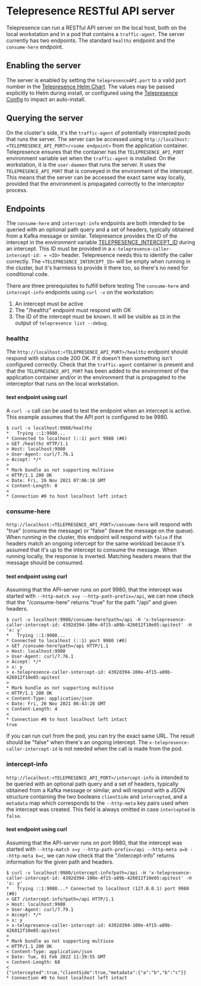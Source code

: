 # Telepresence RESTful API server

Telepresence can run a RESTful API server on the local host, both on the local workstation and in a pod that contains a `traffic-agent`. The server currently has two endpoints. The standard `healthz` endpoint and the `consume-here` endpoint.

## Enabling the server
The server is enabled by setting the `telepresenceAPI.port` to a valid port number in the [Telepresence Helm Chart](https://github.com/telepresenceio/telepresence/tree/release/v2/charts/telepresence). The values may be passed  explicitly to Helm during install, or configured using the [Telepresence Config](../config#restful-api-server) to impact an auto-install.

## Querying the server
On the cluster's side, it's the `traffic-agent` of potentially intercepted pods that runs the server. The server can be accessed using `http://localhost:<TELEPRESENCE_API_PORT>/<some endpoint>` from the application container. Telepresence ensures that the container has the `TELEPRESENCE_API_PORT` environment variable set when the `traffic-agent` is installed. On the workstation, it is the `user-daemon` that runs the server. It uses the `TELEPRESENCE_API_PORT` that is conveyed in the environment of the intercept. This means that the server can be accessed the exact same way locally, provided that the environment is propagated correctly to the interceptor process.

## Endpoints

The `consume-here` and `intercept-info` endpoints are both intended to be queried with an optional path query and a set of headers, typically obtained from a Kafka message or similar. Telepresence provides the ID of the intercept in the environment variable [TELEPRESENCE_INTERCEPT_ID](../environment/#telepresence_intercept_id) during an intercept. This ID must be provided in a `x-telepresence-caller-intercept-id: = <ID>` header. Telepresence needs this to identify the caller correctly. The `<TELEPRESENCE_INTERCEPT_ID>` will be empty when running in the cluster, but it's harmless to provide it there too, so there's no need for conditional code.

There are three prerequisites to fulfill before testing The `consume-here` and `intercept-info` endpoints using `curl -v` on the workstation:
1. An intercept must be active
2. The "/healthz" endpoint must respond with OK
3. The ID of the intercept must be known. It will be visible as `ID` in the output of `telepresence list --debug`.

### healthz
The `http://localhost:<TELEPRESENCE_API_PORT>/healthz` endpoint should respond with status code 200 OK. If it doesn't then something isn't configured correctly. Check that the `traffic-agent` container is present and that the `TELEPRESENCE_API_PORT` has been added to the environment of the application container and/or in the environment that is propagated to the interceptor that runs on the local workstation.

#### test endpoint using curl
A `curl -v` call can be used to test the endpoint when an intercept is active. This example assumes that the API port is configured to be 9980.
```console
$ curl -v localhost:9980/healthz
*   Trying ::1:9980...
* Connected to localhost (::1) port 9980 (#0)
> GET /healthz HTTP/1.1
> Host: localhost:9980
> User-Agent: curl/7.76.1
> Accept: */*
> 
* Mark bundle as not supporting multiuse
< HTTP/1.1 200 OK
< Date: Fri, 26 Nov 2021 07:06:18 GMT
< Content-Length: 0
< 
* Connection #0 to host localhost left intact
```

### consume-here
`http://localhost:<TELEPRESENCE_API_PORT>/consume-here` will respond with "true" (consume the message) or "false" (leave the message on the queue). When running in the cluster, this endpoint will respond with `false` if the headers match an ongoing intercept for the same workload because it's assumed that it's up to the intercept to consume the message. When running locally, the response is inverted. Matching headers means that the message should be consumed.

#### test endpoint using curl
Assuming that the API-server runs on port 9980, that the intercept was started with `--http-match x=y --http-path-prefix=/api`, we can now check that the "/consume-here" returns "true" for the path "/api" and given headers.
```console
$ curl -v localhost:9980/consume-here?path=/api -H 'x-telepresence-caller-intercept-id: 4392d394-100e-4f15-a89b-426012f10e05:apitest' -H 'x: y'
*   Trying ::1:9980...
* Connected to localhost (::1) port 9980 (#0)
> GET /consume-here?path=/api HTTP/1.1
> Host: localhost:9980
> User-Agent: curl/7.76.1
> Accept: */*
> x: y
> x-telepresence-caller-intercept-id: 4392d394-100e-4f15-a89b-426012f10e05:apitest
> 
* Mark bundle as not supporting multiuse
< HTTP/1.1 200 OK
< Content-Type: application/json
< Date: Fri, 26 Nov 2021 06:43:28 GMT
< Content-Length: 4
< 
* Connection #0 to host localhost left intact
true
```

If you can run curl from the pod, you can try the exact same URL. The result should be "false" when there's an ongoing intercept. The `x-telepresence-caller-intercept-id` is not needed when the call is made from the pod.

### intercept-info
`http://localhost:<TELEPRESENCE_API_PORT>/intercept-info` is intended to be queried with an optional path query and a set of headers, typically obtained from a Kafka message or similar, and will respond with a JSON structure containing the two booleans `clientSide` and `intercepted`, and a `metadata` map which corresponds to the `--http-meta` key pairs used when the intercept was created. This field is always omitted in case `intercepted` is `false`.

#### test endpoint using curl
Assuming that the API-server runs on port 9980, that the intercept was started with `--http-match x=y --http-path-prefix=/api --http-meta a=b --http-meta b=c`, we can now check that the "/intercept-info" returns information for the given path and headers.
```console
$ curl -v localhost:9980/intercept-info?path=/api -H 'x-telepresence-caller-intercept-id: 4392d394-100e-4f15-a89b-426012f10e05:apitest' -H 'x: y'
*   Trying ::1:9980...* Connected to localhost (127.0.0.1) port 9980 (#0)
> GET /intercept-info?path=/api HTTP/1.1
> Host: localhost:9980
> User-Agent: curl/7.79.1
> Accept: */*
> x: y
> x-telepresence-caller-intercept-id: 4392d394-100e-4f15-a89b-426012f10e05:apitest
>
* Mark bundle as not supporting multiuse
< HTTP/1.1 200 OK
< Content-Type: application/json
< Date: Tue, 01 Feb 2022 11:39:55 GMT
< Content-Length: 68
<
{"intercepted":true,"clientSide":true,"metadata":{"a":"b","b":"c"}}
* Connection #0 to host localhost left intact
```
